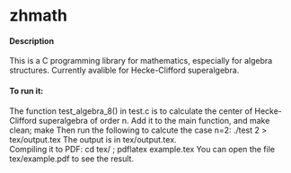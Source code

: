 # zhmath

#### Description
This is a  C programming library for mathematics, especially for algebra structures.
Currently avalible for Hecke-Clifford superalgebra.

#### To run it:
The function test_algebra_8() in  test.c is to calculate the center of Hecke-Clifford superalgebra of order n.
Add it to the main function, and 
	make clean; make 
Then run the following to calcute the case n=2:
	./test 2 > tex/output.tex 
The output is in tex/output.tex.  
Compiling it to PDF:
	cd tex/ ;
	pdflatex example.tex
You can open the file tex/example.pdf to see the result. 

